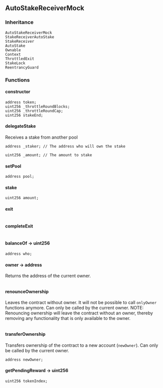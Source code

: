 ## AutoStakeReceiverMock





### Inheritance

```
AutoStakeReceiverMock
StakeReceiverAutoStake
StakeReceiver
AutoStake
Ownable
Context
ThrottledExit
StakeLock
ReentrancyGuard
```


### Functions

#### constructor





```Solidity
address token; 
uint256 _throttleRoundBlocks; 
uint256 _throttleRoundCap; 
uint256 stakeEnd; 
```
#### delegateStake



Receives a stake from another pool


```Solidity
address _staker; // The address who will own the stake

uint256 _amount; // The amount to stake
```
#### setPool





```Solidity
address pool; 
```
#### stake





```Solidity
uint256 amount; 
```
#### exit





```Solidity
```
#### completeExit





```Solidity
```
#### balanceOf → uint256





```Solidity
address who; 
```
#### owner → address



Returns the address of the current owner.

```Solidity
```
#### renounceOwnership



Leaves the contract without owner. It will not be possible to call
`onlyOwner` functions anymore. Can only be called by the current owner.
NOTE: Renouncing ownership will leave the contract without an owner,
thereby removing any functionality that is only available to the owner.

```Solidity
```
#### transferOwnership



Transfers ownership of the contract to a new account (`newOwner`).
Can only be called by the current owner.

```Solidity
address newOwner; 
```
#### getPendingReward → uint256





```Solidity
uint256 tokenIndex; 
```


